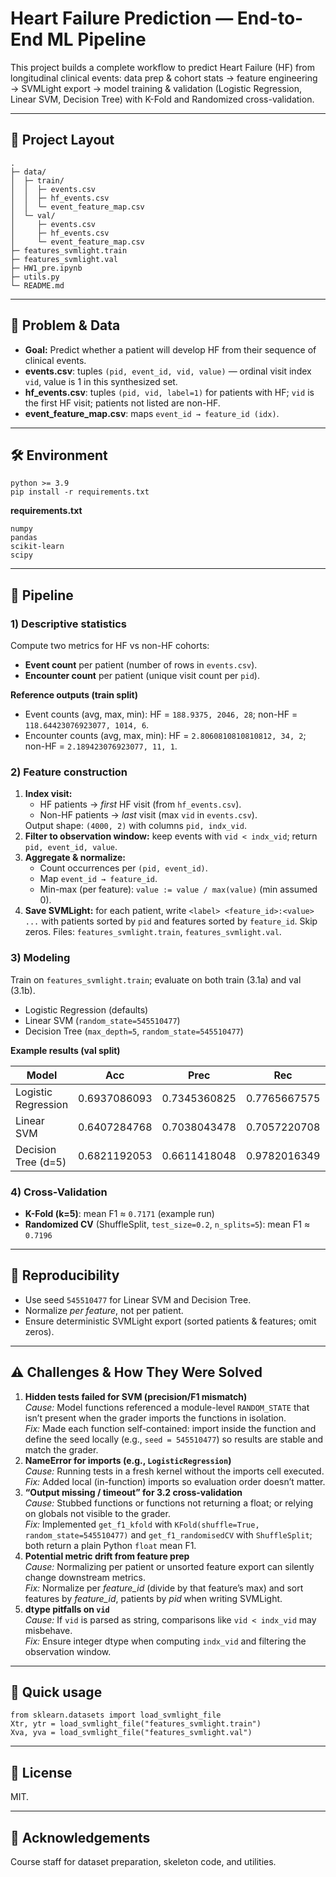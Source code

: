 <h1>Heart Failure Prediction — End-to-End ML Pipeline</h1>

<p>
This project builds a complete workflow to predict Heart Failure (HF) from longitudinal clinical events:
data prep &amp; cohort stats → feature engineering → SVMLight export → model training &amp; validation
(Logistic Regression, Linear SVM, Decision Tree) with K-Fold and Randomized cross-validation.
</p>

<hr/>

<h2>📁 Project Layout</h2>
<pre><code>.
├─ data/
│  ├─ train/
│  │  ├─ events.csv
│  │  ├─ hf_events.csv
│  │  └─ event_feature_map.csv
│  └─ val/
│     ├─ events.csv
│     ├─ hf_events.csv
│     └─ event_feature_map.csv
├─ features_svmlight.train
├─ features_svmlight.val
├─ HW1_pre.ipynb
├─ utils.py
└─ README.md
</code></pre>

<hr/>

<h2>🧠 Problem &amp; Data</h2>
<ul>
  <li><strong>Goal:</strong> Predict whether a patient will develop HF from their sequence of clinical events.</li>
  <li><strong>events.csv</strong>: tuples <code>(pid, event_id, vid, value)</code> — ordinal visit index <code>vid</code>, value is 1 in this synthesized set.</li>
  <li><strong>hf_events.csv</strong>: tuples <code>(pid, vid, label=1)</code> for patients with HF; <code>vid</code> is the first HF visit; patients not listed are non-HF.</li>
  <li><strong>event_feature_map.csv</strong>: maps <code>event_id → feature_id (idx)</code>.</li>
</ul>

<hr/>

<h2>🛠️ Environment</h2>
<pre><code>python &gt;= 3.9
pip install -r requirements.txt
</code></pre>

<p><strong>requirements.txt</strong></p>
<pre><code>numpy
pandas
scikit-learn
scipy
</code></pre>

<hr/>

<h2>🚦 Pipeline</h2>

<h3>1) Descriptive statistics</h3>
<p>Compute two metrics for HF vs non-HF cohorts:</p>
<ul>
  <li><strong>Event count</strong> per patient (number of rows in <code>events.csv</code>).</li>
  <li><strong>Encounter count</strong> per patient (unique visit count per <code>pid</code>).</li>
</ul>

<p><strong>Reference outputs (train split)</strong></p>
<ul>
  <li>Event counts (avg, max, min): HF = <code>188.9375, 2046, 28</code>; non-HF = <code>118.64423076923077, 1014, 6</code>.</li>
  <li>Encounter counts (avg, max, min): HF = <code>2.8060810810810812, 34, 2</code>; non-HF = <code>2.189423076923077, 11, 1</code>.</li>
</ul>

<h3>2) Feature construction</h3>
<ol>
  <li><strong>Index visit:</strong>
    <ul>
      <li>HF patients → <em>first</em> HF visit (from <code>hf_events.csv</code>).</li>
      <li>Non-HF patients → <em>last</em> visit (max <code>vid</code> in <code>events.csv</code>).</li>
    </ul>
    Output shape: <code>(4000, 2)</code> with columns <code>pid, indx_vid</code>.
  </li>
  <li><strong>Filter to observation window:</strong> keep events with <code>vid &lt; indx_vid</code>; return <code>pid, event_id, value</code>.
  </li>
  <li><strong>Aggregate &amp; normalize:</strong>
    <ul>
      <li>Count occurrences per <code>(pid, event_id)</code>.</li>
      <li>Map <code>event_id → feature_id</code>.</li>
      <li>Min-max (per feature): <code>value := value / max(value)</code> (min assumed 0).</li>
    </ul>
  </li>
  <li><strong>Save SVMLight:</strong> for each patient, write
    <code>&lt;label&gt; &lt;feature_id&gt;:&lt;value&gt; ...</code> with patients sorted by <code>pid</code> and features sorted by <code>feature_id</code>.
    Skip zeros. Files: <code>features_svmlight.train</code>, <code>features_svmlight.val</code>.
  </li>
</ol>

<h3>3) Modeling</h3>
<p>Train on <code>features_svmlight.train</code>; evaluate on both train (3.1a) and val (3.1b).</p>
<ul>
  <li>Logistic Regression (defaults)</li>
  <li>Linear SVM (<code>random_state=545510477</code>)</li>
  <li>Decision Tree (<code>max_depth=5</code>, <code>random_state=545510477</code>)</li>
</ul>

<p><strong>Example results (val split)</strong></p>
<table>
  <thead>
    <tr><th>Model</th><th>Acc</th><th>Prec</th><th>Rec</th><th>F1</th></tr>
  </thead>
  <tbody>
    <tr><td>Logistic Regression</td><td>0.6937086093</td><td>0.7345360825</td><td>0.7765667575</td><td>0.7549668874</td></tr>
    <tr><td>Linear SVM</td><td>0.6407284768</td><td>0.7038043478</td><td>0.7057220708</td><td>0.7047619048</td></tr>
    <tr><td>Decision Tree (d=5)</td><td>0.6821192053</td><td>0.6611418048</td><td>0.9782016349</td><td>0.7890109890</td></tr>
  </tbody>
</table>

<h3>4) Cross-Validation</h3>
<ul>
  <li><strong>K-Fold (k=5)</strong>: mean F1 ≈ <code>0.7171</code> (example run)</li>
  <li><strong>Randomized CV</strong> (ShuffleSplit, <code>test_size=0.2</code>, <code>n_splits=5</code>): mean F1 ≈ <code>0.7196</code></li>
</ul>

<hr/>

<h2>🧪 Reproducibility</h2>
<ul>
  <li>Use seed <code>545510477</code> for Linear SVM and Decision Tree.</li>
  <li>Normalize <em>per feature</em>, not per patient.</li>
  <li>Ensure deterministic SVMLight export (sorted patients &amp; features; omit zeros).</li>
</ul>

<hr/>

<h2>⚠️ Challenges &amp; How They Were Solved</h2>
<ol>
  <li>
    <strong>Hidden tests failed for SVM (precision/F1 mismatch)</strong><br/>
    <em>Cause:</em> Model functions referenced a module-level <code>RANDOM_STATE</code> that isn’t present when the grader imports the functions in isolation.<br/>
    <em>Fix:</em> Made each function self-contained: import inside the function and define the seed locally (e.g., <code>seed = 545510477</code>) so results are stable and match the grader.
  </li>
  <li>
    <strong>NameError for imports (e.g., <code>LogisticRegression</code>)</strong><br/>
    <em>Cause:</em> Running tests in a fresh kernel without the imports cell executed.<br/>
    <em>Fix:</em> Added local (in-function) imports so evaluation order doesn’t matter.
  </li>
  <li>
    <strong>“Output missing / timeout” for 3.2 cross-validation</strong><br/>
    <em>Cause:</em> Stubbed functions or functions not returning a float; or relying on globals not visible to the grader.<br/>
    <em>Fix:</em> Implemented <code>get_f1_kfold</code> with <code>KFold(shuffle=True, random_state=545510477)</code> and
    <code>get_f1_randomisedCV</code> with <code>ShuffleSplit</code>; both return a plain Python <code>float</code> mean F1.
  </li>
  <li>
    <strong>Potential metric drift from feature prep</strong><br/>
    <em>Cause:</em> Normalizing per patient or unsorted feature export can silently change downstream metrics.<br/>
    <em>Fix:</em> Normalize per <em>feature_id</em> (divide by that feature’s max) and sort
    features by <em>feature_id</em>, patients by <em>pid</em> when writing SVMLight.
  </li>
  <li>
    <strong>dtype pitfalls on <code>vid</code></strong><br/>
    <em>Cause:</em> If <code>vid</code> is parsed as string, comparisons like <code>vid &lt; indx_vid</code> may misbehave.<br/>
    <em>Fix:</em> Ensure integer dtype when computing <code>indx_vid</code> and filtering the observation window.
  </li>
</ol>

<hr/>

<h2>🔌 Quick usage</h2>
<pre><code>from sklearn.datasets import load_svmlight_file
Xtr, ytr = load_svmlight_file("features_svmlight.train")
Xva, yva = load_svmlight_file("features_svmlight.val")
</code></pre>

<hr/>

<h2>📄 License</h2>
<p>MIT.</p>

<hr/>

<h2>🙌 Acknowledgements</h2>
<p>Course staff for dataset preparation, skeleton code, and utilities.</p>
